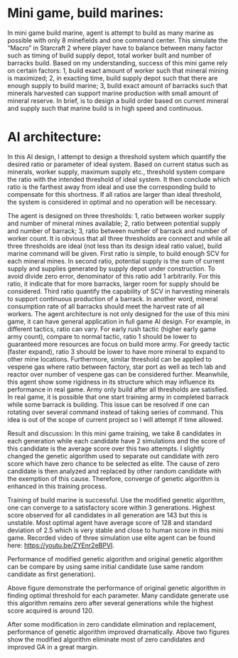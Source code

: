 # Mini game, build marines:

In mini game build marine, agent is attempt to build as many marine as possible with only 8 minefields and one command center. This simulate the “Macro” in Starcraft 2 where player have to balance between many factor such as timing of build supply depot, total worker built and number of barracks build. Based on my understanding, success of this mini game rely on certain factors: 1, build exact amount of worker such that mineral mining is maximized; 2, in exacting time, build supply depot such that there are enough supply to build marine; 3, build exact amount of barracks such that minerals harvested can support marine production with small amount of mineral reserve. In brief, is to design a build order based on current mineral and supply such that marine build is in high speed and continuous.

# AI architecture:

In this AI design, I attempt to design a threshold system which quantify the desired ratio or parameter of ideal system. Based on current status such as minerals, worker supply, maximum supply etc., threshold system compare the ratio with the intended threshold of ideal system. It then conclude which ratio is the farthest away from ideal and use the corresponding build to compensate for this shortness. If all ratios are larger than ideal threshold, the system is considered in optimal and no operation will be necessary.

The agent is designed on three thresholds: 1, ratio between worker supply and number of mineral mines available; 2, ratio between potential supply and number of barrack; 3, ratio between number of barrack and number of worker count. It is obvious that all three thresholds are connect and while all three thresholds are ideal (not less than its design ideal ratio value), build marine command will be given. First ratio is simple, to build enough SCV for each mineral mines. In second ratio, potential supply is the sum of current supply and supplies generated by supply depot under construction. To avoid divide zero error, denominator of this ratio add 1 arbitrarily. For this ratio, it indicate that for more barracks, larger room for supply should be considered. Third ratio quantify the capability of SCV in harvesting minerals to support continuous production of a barrack. In another word, mineral consumption rate of all barracks should meet the harvest rate of all workers.
The agent architecture is not only designed for the use of this mini game, it can have general application in full game AI design. For example, in different tactics, ratio can vary. For early rush tactic (higher early game army count), compare to normal tactic, ratio 1 should be lower to guaranteed more resources are focus on build more army. For greedy tactic (faster expand), ratio 3 should be lower to have more mineral to expand to other mine locations. Furthermore, similar threshold can be applied to vespene gas where ratio between factory, star port as well as tech lab and reactor over number of vespene gas can be considered further. 
Meanwhile, this agent show some rigidness in its structure which may influence its performance in real game. Army only build after all thresholds are satisfied. In real game, it is possible that one start training army in completed barrack while some barrack is building. This issue can be resolved if one can rotating over several command instead of taking series of command. This idea is out of the scope of current project so I will attempt if time allowed.

Result and discussion:
In this mini game training, we take 8 candidates in each generation while each candidate have 2 simulations and the score of this candidate is the average score over this two attempts. I slightly changed the genetic algorithm used to separate out candidate with zero score which have zero chance to be selected as elite. The cause of zero candidate is then analyzed and replaced by other random candidate with the exemption of this cause. Therefore, converge of genetic algorithm is enhanced in this training process.

Training of build marine is successful. Use the modified genetic algorithm, one can converge to a satisfactory score within 3 generations. Highest score observed for all candidates in all generation are 143 but this is unstable. Most optimal agent have average score of 128 and standard deviation of 2.5 which is very stable and close to human score in this mini game. Recorded video of three simulation use elite agent can be found here: https://youtu.be/ZYEnr2eBPVI. 

Performance of modified genetic algorithm and original genetic algorithm can be compare by using same initial candidate (use same random candidate as first generation).

Above figure demonstrate the performance of original genetic algorithm in finding optimal threshold for each parameter. Many candidate generate use this algorithm remains zero after several generations while the highest score acquired is around 120.

After some modification in zero candidate elimination and replacement, performance of genetic algorithm improved dramatically. Above two figures show the modified algorithm eliminate most of zero candidates and improved GA in a great margin.
